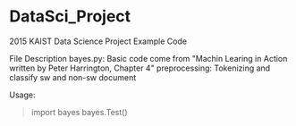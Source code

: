 # DataSci_Project
2015 KAIST Data Science Project Example Code

File Description
bayes.py: Basic code come from "Machin Learing in Action written by Peter Harrington, Chapter 4"
preprocessing: Tokenizing and classify sw and non-sw document

Usage:
> import bayes
> bayes.Test()

